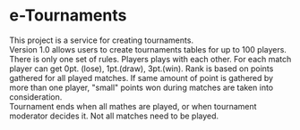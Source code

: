 # e-Tournaments

This project is a service for creating tournaments. \
Version 1.0 allows users to create tournaments tables for up to 100 players. There is only one set of rules. Players 
plays with each other. For each match player can get 0pt. (lose), 1pt.(draw), 3pt.(win). Rank is based on points 
gathered for all played matches. If same amount of point is gathered by more than one player, "small" points won during 
matches are taken into consideration. \
Tournament ends when all mathes are played, or when tournament moderator decides it. Not all matches need to be played.
